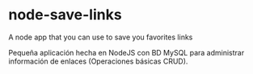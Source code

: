 # node-save-links
A node app that you can use to save you favorites links

Pequeña aplicación hecha en NodeJS con BD MySQL para administrar información de enlaces (Operaciones básicas CRUD).

